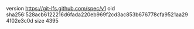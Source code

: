 version https://git-lfs.github.com/spec/v1
oid sha256:528acb6122216d6fada220eb969f2cd3ac853b676778cfa9521aa294f02e3c0d
size 4395

